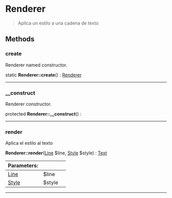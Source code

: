 
                                                                                                                                            
    
# Renderer


> Aplica un estilo a una cadena de texto
>
> 








## Methods

### create
Renderer named constructor.


static **Renderer::create**() : [Renderer](../../../Renderer.md)



---


### __construct
Renderer constructor.


protected **Renderer::__construct**() : 



---


### render
Aplica el estilo al texto


**Renderer::render**([Line](../../../Line.md) $line, [Style](../../../Style.md) $style) : [Text](../../../Text.md)


|Parameters: | | |
| --- | --- | --- |
|[Line](../../../Line.md) |$line |  |
|[Style](../../../Style.md) |$style |  |

---


                                                                                                                                                                                                                                                                                                                                                                                                            
    
                                                                                                                                                                                                                                                                             
                